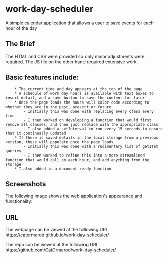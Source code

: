 # work-day-scheduler
A simple calendar application that allows a user to save events for each hour of the day

## The Brief

The HTML and CSS were provided so only minor adjustments were required.  The JS file on the other hand required extensive work.

## Basic features include:

```
    * The current time and day appears at the top of the page
    * A schedule of work day hours is available with text boxes to insert detail, and a save button to save the content for later
    * Once the page loads the hours will color code according to whether they are in the past, present or future
        - Initially this was done with replacing every class every time
        - I then worked on developing a function that would first remove all classes, and then just replace with the appropriate class
        - I also added a setInterval to run every 15 seconds to ensure that it continually updated
    * If there is saved details in the local storage from a previous version, these will populate once the page loads
        - Initially this was done with a rudimentary list of getItem queries
        - I then worked to refine this into a more streamlined function that would call on each hour, and add anything from the storage
    * I also added in a document ready function

```


## Screenshots

The following image shows the web application's appearance and functionality:



## URL
The webpage can be viewed at the following URL <https://catormerod.github.io/work-day-scheduler/>

The repo can be viewed at the following URL <https://github.com/CatOrmerod/work-day-scheduler/>